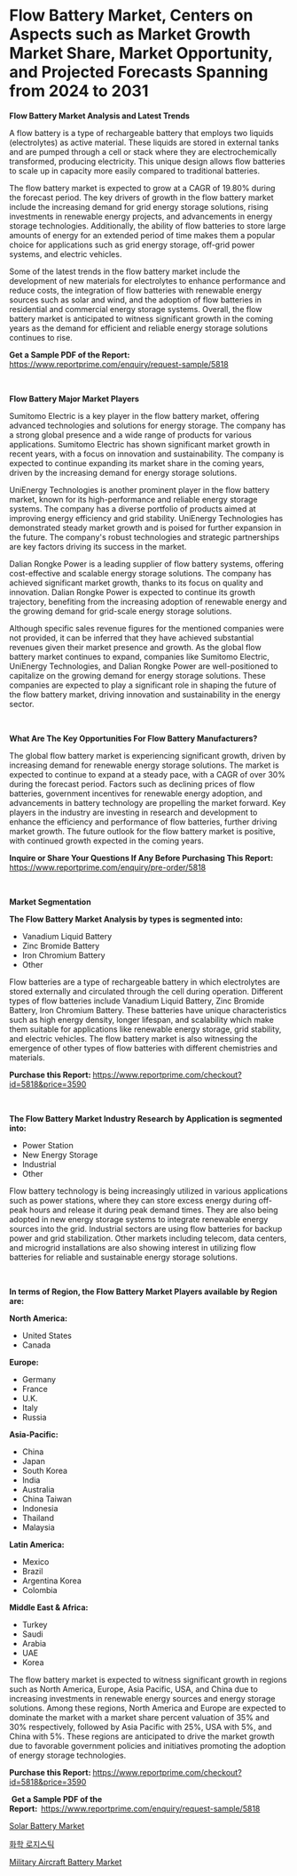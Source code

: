 <p><h1>Flow Battery Market, Centers on Aspects such as Market Growth Market Share, Market Opportunity, and Projected Forecasts Spanning from 2024 to 2031</h1></p><p><strong>Flow Battery Market Analysis and Latest Trends</strong></p>
<p><p>A flow battery is a type of rechargeable battery that employs two liquids (electrolytes) as active material. These liquids are stored in external tanks and are pumped through a cell or stack where they are electrochemically transformed, producing electricity. This unique design allows flow batteries to scale up in capacity more easily compared to traditional batteries.</p><p>The flow battery market is expected to grow at a CAGR of 19.80% during the forecast period. The key drivers of growth in the flow battery market include the increasing demand for grid energy storage solutions, rising investments in renewable energy projects, and advancements in energy storage technologies. Additionally, the ability of flow batteries to store large amounts of energy for an extended period of time makes them a popular choice for applications such as grid energy storage, off-grid power systems, and electric vehicles.</p><p>Some of the latest trends in the flow battery market include the development of new materials for electrolytes to enhance performance and reduce costs, the integration of flow batteries with renewable energy sources such as solar and wind, and the adoption of flow batteries in residential and commercial energy storage systems. Overall, the flow battery market is anticipated to witness significant growth in the coming years as the demand for efficient and reliable energy storage solutions continues to rise.</p></p>
<p><strong>Get a Sample PDF of the Report:&nbsp;</strong> <a href="https://www.reportprime.com/enquiry/request-sample/5818">https://www.reportprime.com/enquiry/request-sample/5818</a></p>
<p>&nbsp;</p>
<p><strong>Flow Battery Major Market Players</strong></p>
<p><p>Sumitomo Electric is a key player in the flow battery market, offering advanced technologies and solutions for energy storage. The company has a strong global presence and a wide range of products for various applications. Sumitomo Electric has shown significant market growth in recent years, with a focus on innovation and sustainability. The company is expected to continue expanding its market share in the coming years, driven by the increasing demand for energy storage solutions.</p><p>UniEnergy Technologies is another prominent player in the flow battery market, known for its high-performance and reliable energy storage systems. The company has a diverse portfolio of products aimed at improving energy efficiency and grid stability. UniEnergy Technologies has demonstrated steady market growth and is poised for further expansion in the future. The company's robust technologies and strategic partnerships are key factors driving its success in the market.</p><p>Dalian Rongke Power is a leading supplier of flow battery systems, offering cost-effective and scalable energy storage solutions. The company has achieved significant market growth, thanks to its focus on quality and innovation. Dalian Rongke Power is expected to continue its growth trajectory, benefiting from the increasing adoption of renewable energy and the growing demand for grid-scale energy storage solutions.</p><p>Although specific sales revenue figures for the mentioned companies were not provided, it can be inferred that they have achieved substantial revenues given their market presence and growth. As the global flow battery market continues to expand, companies like Sumitomo Electric, UniEnergy Technologies, and Dalian Rongke Power are well-positioned to capitalize on the growing demand for energy storage solutions. These companies are expected to play a significant role in shaping the future of the flow battery market, driving innovation and sustainability in the energy sector.</p></p>
<p>&nbsp;</p>
<p><strong>What Are The Key Opportunities For Flow Battery Manufacturers?</strong></p>
<p><p>The global flow battery market is experiencing significant growth, driven by increasing demand for renewable energy storage solutions. The market is expected to continue to expand at a steady pace, with a CAGR of over 30% during the forecast period. Factors such as declining prices of flow batteries, government incentives for renewable energy adoption, and advancements in battery technology are propelling the market forward. Key players in the industry are investing in research and development to enhance the efficiency and performance of flow batteries, further driving market growth. The future outlook for the flow battery market is positive, with continued growth expected in the coming years.</p></p>
<p><strong>Inquire or Share Your Questions If Any Before Purchasing This Report:</strong> <a href="https://www.reportprime.com/enquiry/pre-order/5818">https://www.reportprime.com/enquiry/pre-order/5818</a></p>
<p>&nbsp;</p>
<p><strong>Market Segmentation</strong></p>
<p><strong>The Flow Battery Market Analysis by types is segmented into:</strong></p>
<p><ul><li>Vanadium Liquid Battery</li><li>Zinc Bromide Battery</li><li>Iron Chromium Battery</li><li>Other</li></ul></p>
<p><p>Flow batteries are a type of rechargeable battery in which electrolytes are stored externally and circulated through the cell during operation. Different types of flow batteries include Vanadium Liquid Battery, Zinc Bromide Battery, Iron Chromium Battery. These batteries have unique characteristics such as high energy density, longer lifespan, and scalability which make them suitable for applications like renewable energy storage, grid stability, and electric vehicles. The flow battery market is also witnessing the emergence of other types of flow batteries with different chemistries and materials.</p></p>
<p><strong>Purchase this Report:&nbsp;</strong><a href="https://www.reportprime.com/checkout?id=5818&price=3590">https://www.reportprime.com/checkout?id=5818&price=3590</a></p>
<p>&nbsp;</p>
<p><strong>The Flow Battery Market Industry Research by Application is segmented into:</strong></p>
<p><ul><li>Power Station</li><li>New Energy Storage</li><li>Industrial</li><li>Other</li></ul></p>
<p><p>Flow battery technology is being increasingly utilized in various applications such as power stations, where they can store excess energy during off-peak hours and release it during peak demand times. They are also being adopted in new energy storage systems to integrate renewable energy sources into the grid. Industrial sectors are using flow batteries for backup power and grid stabilization. Other markets including telecom, data centers, and microgrid installations are also showing interest in utilizing flow batteries for reliable and sustainable energy storage solutions.</p></p>
<p>&nbsp;</p>
<p><strong>In terms of Region, the Flow Battery Market Players available by Region are:</strong></p>
<p>
    <p> <strong> North America: </strong>
        <ul>
            <li>United States</li>
            <li>Canada</li>
        </ul>
        </p> 
    <p> <strong> Europe: </strong>
        <ul>
            <li>Germany</li>
            <li>France</li>
            <li>U.K.</li>
            <li>Italy</li>
            <li>Russia</li>
        </ul>
        </p> 
    <p> <strong> Asia-Pacific: </strong>
        <ul>
            <li>China</li>
            <li>Japan</li>
            <li>South Korea</li>
            <li>India</li>
            <li>Australia</li>
            <li>China Taiwan</li>
            <li>Indonesia</li>
            <li>Thailand</li>
            <li>Malaysia</li>
        </ul>
        </p> 
    <p> <strong> Latin America: </strong>
        <ul>
            <li>Mexico</li>
            <li>Brazil</li>
            <li>Argentina Korea</li>
            <li>Colombia</li>
        </ul>
        </p> 
    <p> <strong> Middle East & Africa: </strong>
        <ul>
            <li>Turkey</li>
            <li>Saudi</li>
            <li>Arabia</li>
            <li>UAE</li>
            <li>Korea</li>
        </ul>
    </p>
    </p>
<p><p>The flow battery market is expected to witness significant growth in regions such as North America, Europe, Asia Pacific, USA, and China due to increasing investments in renewable energy sources and energy storage solutions. Among these regions, North America and Europe are expected to dominate the market with a market share percent valuation of 35% and 30% respectively, followed by Asia Pacific with 25%, USA with 5%, and China with 5%. These regions are anticipated to drive the market growth due to favorable government policies and initiatives promoting the adoption of energy storage technologies.</p></p>
<p><strong>Purchase this Report: </strong><a href="https://www.reportprime.com/checkout?id=5818&price=3590">https://www.reportprime.com/checkout?id=5818&price=3590</a></p>
<p>&nbsp;<strong>Get a Sample PDF of the Report:&nbsp;&nbsp;</strong><a href="https://www.reportprime.com/enquiry/request-sample/5818">https://www.reportprime.com/enquiry/request-sample/5818</a></p>
<p><strong></strong></p>
<p><p><a href="https://github.com/bobicer/Market-Research-Report-List-2/blob/main/solar-battery-market.md">Solar Battery Market</a></p><p><a href="https://github.com/JonHarrtis67676y/Market-Research-Report-List-1/blob/main/328037014664.md">화학 로지스틱</a></p><p><a href="https://github.com/timeliteaut/Market-Research-Report-List-2/blob/main/military-aircraft-battery-market.md">Military Aircraft Battery Market</a></p></p>